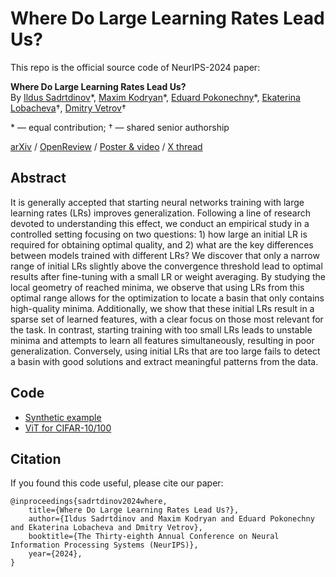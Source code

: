 # Where Do Large Learning Rates Lead Us?

This repo is the official source code of NeurIPS-2024 paper:

**Where Do Large Learning Rates Lead Us?** \
By [Ildus Sadrtdinov](https://isadrtdinov.github.io/)\*,
[Maxim Kodryan](https://scholar.google.com/citations?user=BGVWciMAAAAJ&hl=en)\*,
[Eduard Pokonechny](https://scholar.google.com/citations?user=lvAKVn4AAAAJ&hl=en)\*,
[Ekaterina Lobacheva](https://tipt0p.github.io/)†,
[Dmitry Vetrov](https://scholar.google.com/citations?user=7HU0UoUAAAAJ&hl=en)†

\* &mdash; equal contribution; † &mdash; shared senior authorship

[arXiv](https://arxiv.org/abs/2410.22113) / [OpenReview](https://openreview.net/forum?id=G5lMFOtFHa) / [Poster & video](https://neurips.cc/virtual/2024/poster/95929) /
[X thread](https://x.com/KateLobacheva/status/1866371463487631859)

## Abstract

It is generally accepted that starting neural networks training with large learning rates (LRs) improves generalization.
Following a line of research devoted to understanding this effect, we conduct an empirical study in a controlled setting
focusing on two questions: 1) how large an initial LR is required for obtaining optimal quality, and
2) what are the key differences between models trained with different LRs?
We discover that only a narrow range of initial LRs slightly above the convergence threshold
lead to optimal results after fine-tuning with a small LR or weight averaging.
By studying the local geometry of reached minima, we observe that using LRs from this optimal range
allows for the optimization to locate a basin that only contains high-quality minima.
Additionally, we show that these initial LRs result in a sparse set of learned features,
with a clear focus on those most relevant for the task. In contrast, starting training with too small LRs
leads to unstable minima and attempts to learn all features simultaneously, resulting in poor generalization.
Conversely, using initial LRs that are too large fails to detect a basin with good solutions and extract meaningful patterns from the data.

## Code

- [Synthetic example](https://github.com/isadrtdinov/understanding-large-lrs/tree/main/synthetic_example)
- [ViT for CIFAR-10/100](https://github.com/isadrtdinov/understanding-large-lrs/tree/main/vision_transformer)

## Citation

If you found this code useful, please cite our paper:

```
@inproceedings{sadrtdinov2024where,
    title={Where Do Large Learning Rates Lead Us?},
    author={Ildus Sadrtdinov and Maxim Kodryan and Eduard Pokonechny and Ekaterina Lobacheva and Dmitry Vetrov},
    booktitle={The Thirty-eighth Annual Conference on Neural Information Processing Systems (NeurIPS)},
    year={2024},
}
```
